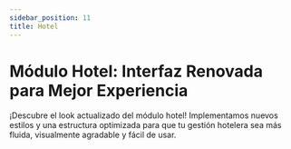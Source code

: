 ```yaml
---
sidebar_position: 11
title: Hotel 
---
```


# Módulo Hotel: Interfaz Renovada para Mejor Experiencia

¡Descubre el look actualizado del módulo hotel! Implementamos nuevos estilos y una estructura optimizada para que tu gestión hotelera sea más fluida, visualmente agradable y fácil de usar. 